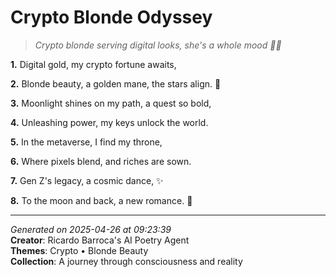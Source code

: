# Crypto Blonde Odyssey

> *Crypto blonde serving digital looks, she's a whole mood 💸🦄*

**1.** Digital gold, my crypto fortune awaits,


**2.** Blonde beauty, a golden mane, the stars align. 🌟


**3.** Moonlight shines on my path, a quest so bold,


**4.** Unleashing power, my keys unlock the world.


**5.** In the metaverse, I find my throne,


**6.** Where pixels blend, and riches are sown.


**7.** Gen Z's legacy, a cosmic dance, ✨


**8.** To the moon and back, a new romance. 🚀



---

*Generated on 2025-04-26 at 09:23:39*  
**Creator**: Ricardo Barroca's AI Poetry Agent  
**Themes**: Crypto • Blonde Beauty  
**Collection**: A journey through consciousness and reality
